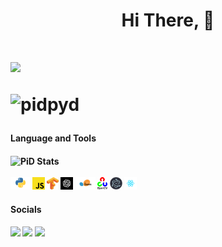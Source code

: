 <h1 align="center">Hi There, 👋<h1>
<img width="80%" src="https://github.com/PiDPyd/PiDPyd/blob/main/Untitled%20design%20(1).png">
<p align="left"> <img src="https://komarev.com/ghpvc/?username=pidpyd&label=Profile%20views&color=ffbf00&style=flat" alt="pidpyd" /> </p>
  
<h4>Language and Tools<h4>
<img src="https://github-readme-stats.vercel.app/api?username=PidPyd&&show_icons=true&title_color=ffbf00&icon_color=858585&text_color=858585&bg_color=111111" alt="PiD Stats"/>
<br></br>
<code><img height="20" src="https://raw.githubusercontent.com/PiDPyd/PiDPyd/main/Python.png"></code>
<code><img height="20" src="https://raw.githubusercontent.com/PiDPyd/PiDPyd/main/Js.png"></code>
<code><img height="20" src="https://raw.githubusercontent.com/PiDPyd/PiDPyd/main/Tensorflow_logo.svg.png"></code>
<code><img height="20" src="https://raw.githubusercontent.com/PiDPyd/PiDPyd/main/openai-avatar.png"></code>
<code><img height="20" src="https://raw.githubusercontent.com/PiDPyd/PiDPyd/main/scikit.png"></code>
<code><img height="20" src="https://raw.githubusercontent.com/PiDPyd/PiDPyd/main/Cv2.png"></code> 
<code><img height="20" src="https://raw.githubusercontent.com/PiDPyd/PiDPyd/main/Electron%20Js.png"></code> 
<code><img height="20" src="https://raw.githubusercontent.com/PiDPyd/PiDPyd/main/React.png"></code> 
  
<h4>Socials<h4>
<a href="https://discord.gg/Jw5XT9czMt"><img height="45" src="https://img.icons8.com/cute-clipart/50/000000/discord-logo.png"/></a>
<a href="https://www.youtube.com/channel/UCOF1MaX80Twu4dO0Kk7XyyQ"><img height="45" src="https://img.icons8.com/fluency/50/000000/youtube.png"/></a>
<a href="https://pid-x.herokuapp.com/"><img height="45" src="https://img.icons8.com/fluency/50/000000/domain.png"/></a>
<!---
PiDPyd/PiDPyd is a ✨ special ✨ repository because its `README.md` (this file) appears on your GitHub profile.
You can click the Preview link to take a look at your changes.
--->
